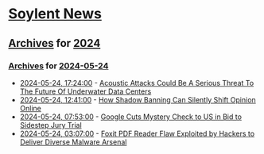 # [Soylent News](../../../README.md)

## [Archives](../../index.md) for [2024](../index.md)

### [Archives](../../index.md) for [2024-05-24](index.md)

* [2024-05-24, 17:24:00](https://soylentnews.org/article.pl?sid=24/05/23/1236254&from=rss) - [Acoustic Attacks Could Be A Serious Threat To The Future Of Underwater Data Centers](https://soylentnews.org/article.pl?sid=24/05/23/1236254&from=rss)
* [2024-05-24, 12:41:00](https://soylentnews.org/article.pl?sid=24/05/23/1226222&from=rss) - [How Shadow Banning Can Silently Shift Opinion Online](https://soylentnews.org/article.pl?sid=24/05/23/1226222&from=rss)
* [2024-05-24, 07:53:00](https://soylentnews.org/article.pl?sid=24/05/23/1219259&from=rss) - [Google Cuts Mystery Check to US in Bid to Sidestep Jury Trial](https://soylentnews.org/article.pl?sid=24/05/23/1219259&from=rss)
* [2024-05-24, 03:07:00](https://soylentnews.org/article.pl?sid=24/05/23/0155209&from=rss) - [Foxit PDF Reader Flaw Exploited by Hackers to Deliver Diverse Malware Arsenal](https://soylentnews.org/article.pl?sid=24/05/23/0155209&from=rss)
